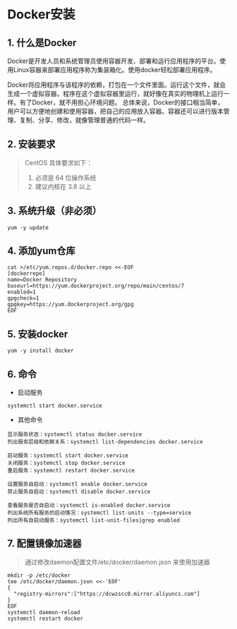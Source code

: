 

# Docker安装

## 1. 什么是Docker

​		Docker是开发人员和系统管理员使用容器开发、部署和运行应用程序的平台。使用Linux容器来部署应用程序称为集装箱化。使用docker轻松部署应用程序。

​		Docker将应用程序与该程序的依赖，打包在一个文件里面。运行这个文件，就会生成一个虚拟容器。程序在这个虚拟容器里运行，就好像在真实的物理机上运行一样。有了Docker，就不用担心环境问题。
总体来说，Docker的接口相当简单，用户可以方便地创建和使用容器，把自己的应用放入容器。容器还可以进行版本管理、复制、分享、修改，就像管理普通的代码一样。

## 2. 安装要求

> CentOS 具体要求如下：
>
> 1. 必须是 64 位操作系统
> 2. 建议内核在 3.8 以上

## 3. 系统升级（非必须）

```shell
yum -y update
```

## 4. 添加yum仓库

```shell
cat >/etc/yum.repos.d/docker.repo <<-EOF
[dockerrepo]
name=Docker Repository
baseurl=https://yum.dockerproject.org/repo/main/centos/7
enabled=1
gpgcheck=1
gpgkey=https://yum.dockerproject.org/gpg
EOF
```

## 5. 安装docker

```shell
yum -y install docker
```

## 6. 命令

- 启动服务

```shell
systemctl start docker.service 
```

- 其他命令

```shell
显示服务状态：systemctl status docker.service
列出服务层级和依赖关系：systemctl list-dependencies docker.service

启动服务：systemctl start docker.service
关闭服务：systemctl stop docker.service
重启服务：systemctl restart docker.service

设置服务自启动：systemctl enable docker.service
禁止服务自启动：systemctl disable docker.service

查看服务是否自启动：systemctl is-enabled docker.service
列出系统所有服务的启动情况：systemctl list-units --type=service
列出所有自启动服务：systemctl list-unit-files|grep enabled
```

## 7. 配置镜像加速器

> 通过修改daemon配置文件/etc/docker/daemon.json 来使用加速器

```shell
mkdir -p /etc/docker
tee /etc/docker/daemon.json <<-'EOF'
{
  "registry-mirrors":["https://dcwzscc0.mirror.aliyuncs.com"]
}
EOF
systemctl daemon-reload
systemctl restart docker
```



